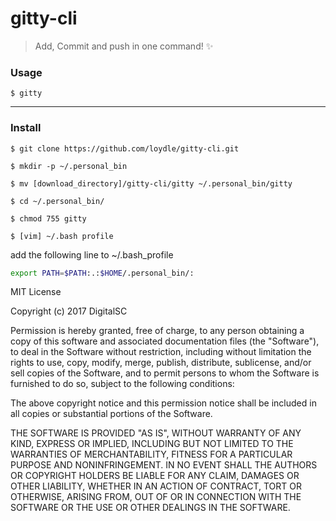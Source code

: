 gitty-cli
===========================

> Add, Commit and push in one command! :sparkles:

### Usage

`$ gitty` 

----------
### Install 
`$ git clone https://github.com/loydle/gitty-cli.git`

`$ mkdir -p ~/.personal_bin` 

`$ mv [download_directory]/gitty-cli/gitty ~/.personal_bin/gitty`

`$ cd ~/.personal_bin/`

`$ chmod 755 gitty`

`$ [vim] ~/.bash profile`


add the following line to ~/.bash_profile 

```bash
export PATH=$PATH:.:$HOME/.personal_bin/:

```
MIT License

Copyright (c) 2017 DigitalSC

Permission is hereby granted, free of charge, to any person obtaining a copy of this software and associated documentation files (the "Software"), to deal in the Software without restriction, including without limitation the rights to use, copy, modify, merge, publish, distribute, sublicense, and/or sell copies of the Software, and to permit persons to whom the Software is furnished to do so, subject to the following conditions:

The above copyright notice and this permission notice shall be included in all copies or substantial portions of the Software.

THE SOFTWARE IS PROVIDED "AS IS", WITHOUT WARRANTY OF ANY KIND, EXPRESS OR IMPLIED, INCLUDING BUT NOT LIMITED TO THE WARRANTIES OF MERCHANTABILITY, FITNESS FOR A PARTICULAR PURPOSE AND NONINFRINGEMENT. IN NO EVENT SHALL THE AUTHORS OR COPYRIGHT HOLDERS BE LIABLE FOR ANY CLAIM, DAMAGES OR OTHER LIABILITY, WHETHER IN AN ACTION OF CONTRACT, TORT OR OTHERWISE, ARISING FROM, OUT OF OR IN CONNECTION WITH THE SOFTWARE OR THE USE OR OTHER DEALINGS IN THE SOFTWARE.

